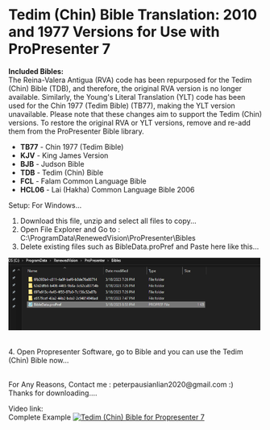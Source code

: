 <h1>Tedim (Chin) Bible Translation: 2010 and 1977 Versions for Use with ProPresenter 7</h1>

<p><strong>Included Bibles:</strong><br>
The Reina-Valera Antigua (RVA) code has been repurposed for the Tedim (Chin) Bible (TDB), and therefore, the original RVA version is no longer available.  
Similarly, the Young's Literal Translation (YLT) code has been used for the Chin 1977 (Tedim Bible) (TB77), making the YLT version unavailable.  
Please note that these changes aim to support the Tedim (Chin) versions. 
To restore the original RVA or YLT versions, remove and re-add them from the ProPresenter Bible library.</p>

<ul>
  <li><strong>TB77</strong> - Chin 1977 (Tedim Bible)</li>
  <li><strong>KJV</strong> - King James Version</li>
  <li><strong>BJB</strong> - Judson Bible</li>
  <li><strong>TDB</strong> - Tedim (Chin) Bible</li>
  <li><strong>FCL</strong> - Falam Common Language Bible</li>
  <li><strong>HCL06</strong> - Lai (Hakha) Common Language Bible 2006</li>
</ul>

</p>
<p>
Setup:
For Windows...

1. Download this file, unzip and select all files to copy...
2. Open File Explorer and Go to : C:\ProgramData\RenewedVision\ProPresenter\Bibles
3. Delete existing files such as BibleData.proPref and Paste here like this...</br>
<p align="left">
  <img src="/Screenshot 2023-03-18 220546.png" width="500" alt="Screenshot of Bibles folder to copy">
</p></br>
4. Open Propresenter Software, go to Bible and you can use the Tedim (Chin) Bible now...
   </br></br></p>
For Any Reasons, Contact me : peterpausianlian2020@gmail.com :) </br> Thanks for downloading....

Video link:</br>
Complete Example
[![Tedim (Chin) Bible for Propresenter 7](https://img.youtube.com/vi/tniCexLuzV8/0.jpg)](https://www.youtube.com/watch?v=tniCexLuzV8 "Tedim (Chin) Bible for Propresenter 7")
